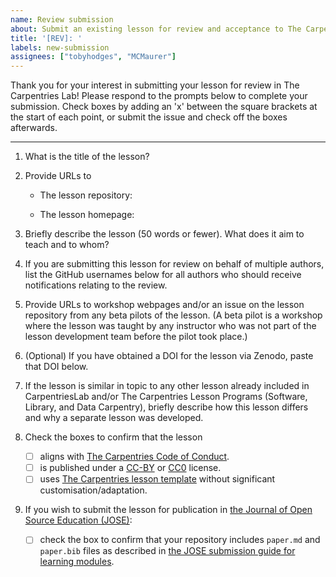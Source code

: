 ```yaml
---
name: Review submission
about: Submit an existing lesson for review and acceptance to The Carpentries Lab
title: '[REV]: '
labels: new-submission
assignees: ["tobyhodges", "MCMaurer"]
---
```


Thank you for your interest in submitting your lesson for review in The Carpentries Lab!
Please respond to the prompts below to complete your submission.
Check boxes by adding an 'x' between the square brackets at the start of each point,
or submit the issue and check off the boxes afterwards.

---

1. What is the title of the lesson?


2. Provide URLs to
    - The lesson repository:

    - The lesson homepage:


3. Briefly describe the lesson (50 words or fewer).
   What does it aim to teach and to whom?


4. If you are submitting this lesson for review on behalf
   of multiple authors, list the GitHub usernames below for
   all authors who should receive notifications relating to the review.


5. Provide URLs to workshop webpages and/or an issue
   on the lesson repository from any beta pilots of the lesson.
   (A beta pilot is a workshop where the lesson was taught
   by any instructor who was not part of the lesson development team
   before the pilot took place.)


6. (Optional) If you have obtained a DOI for the lesson via Zenodo,
   paste that DOI below.


7. If the lesson is similar in topic to any other lesson
    already included in CarpentriesLab and/or
    The Carpentries Lesson Programs (Software, Library, and Data Carpentry),
    briefly describe how this lesson differs and
    why a separate lesson was developed.


8. Check the boxes to confirm that the lesson
    - [ ] aligns with [The Carpentries Code of Conduct][1].
    - [ ] is published under a [CC-BY][2] or [CC0][3] license.
    - [ ] uses [The Carpentries lesson template][4] without significant customisation/adaptation.

9. If you wish to submit the lesson for publication in
    [the Journal of Open Source Education (JOSE)][5]:
    - [ ] check the box to confirm that your repository includes
        `paper.md` and `paper.bib` files as described in
        [the JOSE submission guide for learning  modules][6].

[1]: https://docs.carpentries.org/topic_folders/policies/code-of-conduct.html
[2]: https://creativecommons.org/licenses/by/4.0/
[3]: https://creativecommons.org/publicdomain/zero/1.0/
[4]: https://github.com/carpentries/styles/
[5]: https://jose.theoj.org/
[6]: https://openjournals.readthedocs.io/en/jose/submitting.html#how-to-prepare-a-learning-module-submission
